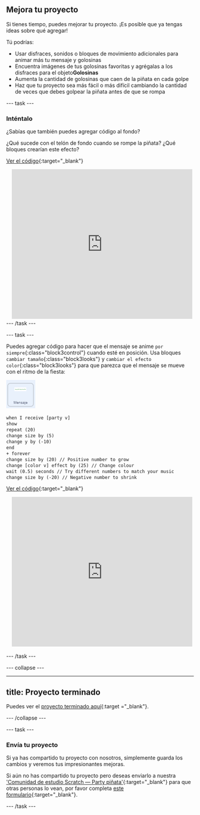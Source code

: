 ## Mejora tu proyecto

Si tienes tiempo, puedes mejorar tu proyecto. ¡Es posible que ya tengas ideas sobre qué agregar!

Tú podrías:

+ Usar disfraces, sonidos o bloques de movimiento adicionales para animar más tu mensaje y golosinas
+ Encuentra imágenes de tus golosinas favoritas y agrégalas a los disfraces para el objeto**Golosinas**
+ Aumenta la cantidad de golosinas que caen de la piñata en cada golpe
+ Haz que tu proyecto sea más fácil o más difícil cambiando la cantidad de veces que debes golpear la piñata antes de que se rompa

--- task ---
### Inténtalo
<div style="display: flex; flex-wrap: wrap">
<div style="flex-basis: 175px; flex-grow: 1">  
¿Sabías que también puedes agregar código al fondo?

¿Qué sucede con el telón de fondo cuando se rompe la piñata? ¿Qué bloques crearían este efecto? 

[Ver el código](https://scratch.mit.edu/projects/653771814/){:target="_blank"}

</div>
<div class="scratch-preview" style="margin-left: 15px;">
  <iframe allowtransparency="true" width="485" height="402" src="https://scratch.mit.edu/projects/embed/653771814/?autostart=false" frameborder="0"></iframe>
</div>
</div>
--- /task ---

--- task ---

Puedes agregar código para hacer que el mensaje se anime `por siempre`{:class="block3control"} cuando esté en posición. Usa bloques `cambiar tamaño`{:class="block3looks"} y `cambiar el efecto color`{:class="block3looks"} para que parezca que el mensaje se mueve con el ritmo de la fiesta:

![El ícono del objeto Mensaje.](images/message-sprite.png)

```blocks3
when I receive [party v]
show
repeat (20)
change size by (5)
change y by (-10)
end
+ forever
change size by (20) // Positive number to grow
change [color v] effect by (25) // Change colour
wait (0.5) seconds // Try different numbers to match your music
change size by (-20) // Negative number to shrink
```

[Ver el código](https://scratch.mit.edu/projects/656332454/){:target="_blank"}

<div class="scratch-preview" style="margin-left: 15px;">
  <iframe allowtransparency="true" width="485" height="402" src="https://scratch.mit.edu/projects/embed/656332454/?autostart=false" frameborder="0"></iframe>
</div>

--- /task ---

--- collapse ---

---
title: Proyecto terminado
---

Puedes ver el [proyecto terminado aquí](https://scratch.mit.edu/projects/649873783/){:target ="_blank"}.

--- /collapse ---

--- task ---

### Envía tu proyecto

Si ya has compartido tu proyecto con nosotros, simplemente guarda los cambios y veremos tus impresionantes mejoras.

Si aún no has compartido tu proyecto pero deseas enviarlo a nuestra ['Comunidad de estudio Scratch — Party piñata'](https://scratch.mit.edu/studios/31111242){:target="_blank"} para que otras personas lo vean, por favor completa [este formulario](https://form.raspberrypi.org/f/community-project-submissions){:target="_blank"}.

--- /task ---
